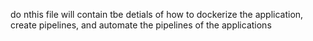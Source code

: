 do nthis file will contain tbe detials of how to
dockerize the application, create pipelines, and automate the pipelines of the applications
